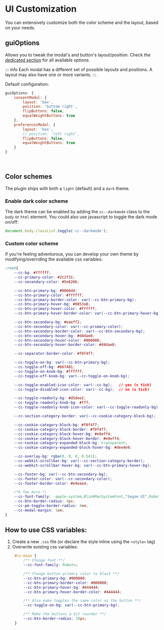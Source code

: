 # UI Customization

You can extensively customize both the color scheme and the layout, based on your needs.

## guiOptions

Allows you to tweak the modal's and button's layout/position. Check the [dedicated section](/reference/configuration-reference.html#guioptions) for all available options.

::: info
Each modal has a different set of possible layouts and positions. A layout may also have one or more variants.
:::

Default configuration:
```javascript
guiOptions: {
    consentModal: {
        layout: 'box',
        position: 'bottom right',
        flipButtons: false,
        equalWeightButtons: true
    },
    preferencesModal: {
        layout: 'box',
        // position: 'left right',
        flipButtons: false,
        equalWeightButtons: true
    }
}
```

<br>

## Color schemes
The plugin ships with both a `light` (default) and a `dark` theme.

### Enable dark color scheme
The dark theme can be enabled by adding the `cc--darkmode` class to the `body` or  `html` element. You could also use javascript to toggle the dark mode on/off:
```javascript
document.body.classList.toggle('cc--darkmode');
```

### Custom color scheme
If you're feeling adventurous, you can develop your own theme by modifying/overriding the available css variables:

```css
:root{
    --cc-bg: #ffffff;
    --cc-primary-color: #2c2f31;
    --cc-secondary-color: #5e6266;

    --cc-btn-primary-bg: #0066dd;
    --cc-btn-primary-color: #ffffff;
    --cc-btn-primary-border-color: var(--cc-btn-primary-bg);
    --cc-btn-primary-hover-bg: #0853a8;
    --cc-btn-primary-hover-color: #ffffff;
    --cc-btn-primary-hover-border-color: var(--cc-btn-primary-hover-bg);

    --cc-btn-secondary-bg: #eaeff2;
    --cc-btn-secondary-color: var(--cc-primary-color);
    --cc-btn-secondary-border-color: var(--cc-btn-secondary-bg);
    --cc-btn-secondary-hover-bg: #d4dae0;
    --cc-btn-secondary-hover-color: #000000;
    --cc-btn-secondary-hover-border-color: #d4dae0;

    --cc-separator-border-color: #f0f4f7;

    --cc-toggle-on-bg: var(--cc-btn-primary-bg);
    --cc-toggle-off-bg: #667481;
    --cc-toggle-on-knob-bg: #ffffff;
    --cc-toggle-off-knob-bg: var(--cc-toggle-on-knob-bg);

    --cc-toggle-enabled-icon-color: var(--cc-bg);   // yes (v tick)
    --cc-toggle-disabled-icon-color: var(--cc-bg);  // no (x tick)

    --cc-toggle-readonly-bg: #d5dee2;
    --cc-toggle-readonly-knob-bg: #fff;
    --cc-toggle-readonly-knob-icon-color: var(--cc-toggle-readonly-bg);

    --cc-section-category-border: var(--cc-cookie-category-block-bg);

    --cc-cookie-category-block-bg: #f0f4f7;
    --cc-cookie-category-block-border: #f0f4f7;
    --cc-cookie-category-block-hover-bg: #e9eff4;
    --cc-cookie-category-block-hover-border: #e9eff4;
    --cc-cookie-category-expanded-block-bg: transparent;
    --cc-cookie-category-expanded-block-hover-bg: #dee4e9;

    --cc-overlay-bg: rgba(0, 0, 0, 0.541);
    --cc-webkit-scrollbar-bg: var(--cc-section-category-border);
    --cc-webkit-scrollbar-hover-bg: var(--cc-btn-primary-hover-bg);

    --cc-footer-bg: var(--cc-btn-secondary-bg);
    --cc-footer-color: var(--cc-secondary-color);
    --cc-footer-border-color: #e4eaed;

    /*A few more */
    --cc-font-family: -apple-system,BlinkMacSystemFont,"Segoe UI",Roboto,Helvetica,Arial,sans-serif,"Apple Color Emoji","Segoe UI Emoji","Segoe UI Symbol";
    --cc-btn-border-radius: 4px;
    --cc-pm-toggle-border-radius: 4em;
    --cc-modal-margin: 1em;
}
```

## How to use CSS variables:

1. Create a new `.css` file (or declare the style inline using the `<style>` tag)
2. Overwrite existing css variables:
   ```css
    #cc-main {
        /** Change font **/
        --cc-font-family: Roboto;

        /** Change button primary color to black **/
        --cc-btn-primary-bg: #000000;
        --cc-btn-primary-border-color: #000000;
        --cc-btn-primary-hover-bg: #444444;
        --cc-btn-primary-hover-border-color: #444444;

        /** Also make toggles the same color as the button **/
        --cc-toggle-on-bg: var(--cc-btn-primary-bg);

        /** Make the buttons a bit rounder **/
        --cc-btn-border-radius: 10px;
    }
    ```
